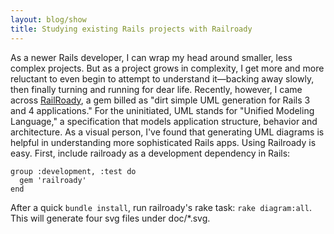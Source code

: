 ```yaml
---
layout: blog/show
title: Studying existing Rails projects with Railroady
---
```


As a newer Rails developer, I can wrap my head around smaller, less complex projects. But as a project grows in complexity, I get more and more reluctant to even begin to attempt to understand it—backing away slowly, then finally turning and running for dear life. Recently, however, I came across [RailRoady](http://railroady.prestonlee.com/), a gem billed as "dirt simple UML generation for Rails 3 and 4 applications." For the uninitiated, UML stands for "Unified Modeling Language," a specification that models application structure, behavior and architecture. As a visual person, I've found that generating UML diagrams is helpful in understanding more sophisticated Rails apps. Using Railroady is easy. First, include railroady as a development dependency in Rails:

	group :development, :test do
	  gem 'railroady'
	end

 After a quick `bundle install`, run railroady's rake task: `rake diagram:all`. This will generate four svg files under doc/*.svg.
